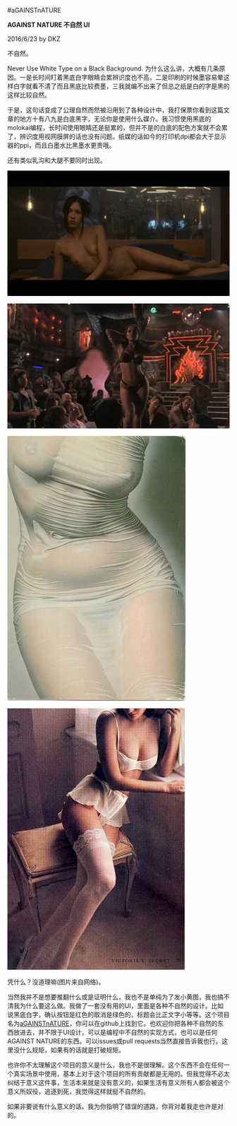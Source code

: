 #aGAINSTnATURE

**AGAINST NATURE 不自然 UI**

2016/6/23 by DKZ



不自然。

Never Use White Type on a Black Background. 为什么这么讲，大概有几条原因。一是长时间盯着黑底白字眼睛会累辨识度也不高，二是印刷的时候墨容易晕这样白字就看不清了而且黑底比较费墨，三我就编不出来了但总之纸是白的字是黑的这样比较自然。

于是，这句话变成了公理自然而然被沿用到了各种设计中，我打保票你看到这篇文章的地方十有八九是白底黑字，无论你是使用什么媒介。我习惯使用黑底的molokai编程，长时间使用眼睛还是挺累的，但并不是的白底的配色方案就不会累了，辨识度用视网膜屏的话也没有问题。纸媒的话如今的打印机dpi都会大于显示器的ppi，而且白墨水比黑墨水更贵哦。

还有类似乳沟和大腿不要同时出现。

![1](blogImg/22_1.jpg)

![2](blogImg/22_2.jpg)

![3](blogImg/22_3.jpg)

![4](blogImg/22_4.jpg)

凭什么？没道理嘛(图片来自网络)。

当然我并不是想要推翻什么或是证明什么，我也不是单纯为了发小黄图，我也搞不清我为什么要这么做。我做了一套没有用的UI，里面是各种不自然的设计。比如说黑底白字，确认按钮是红色的取消是绿色的，标题会比正文字小等等。这个项目名为[aGAINSTnATURE](https://github.com/davidkingzyb/aGAINSTnATURE)，你可以在github上找到它。也欢迎你把各种不自然的东西放进去，并不限于UI设计，可以是编程中不自然的实现方式，也可以是任何AGAINST NATURE的东西。可以issues或pull requests当然直接告诉我也行。这里没什么规矩，如果有的话就是打破规矩。

也许你不太理解这个项目的意义是什么，我也不是很理解。这个东西不会在任何一个真实场景中使用，基本上对于这个项目的所有贡献都是无用的。但我觉得不必太纠结于意义这件事，生活本来就是没有意义的，如果生活有意义所有人都会被这个意义所奴役，追逐到死，我觉得这样就挺不自然的。

如果非要说有什么意义的话。我为你指明了错误的道路，你背对着我走也许是对的。

<style>article{color:white !important;background-color:black !important;}</style>



